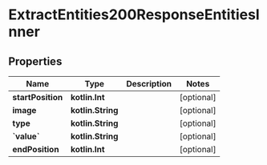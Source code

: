 
# ExtractEntities200ResponseEntitiesInner

## Properties
| Name | Type | Description | Notes |
| ------------ | ------------- | ------------- | ------------- |
| **startPosition** | **kotlin.Int** |  |  [optional] |
| **image** | **kotlin.String** |  |  [optional] |
| **type** | **kotlin.String** |  |  [optional] |
| **&#x60;value&#x60;** | **kotlin.String** |  |  [optional] |
| **endPosition** | **kotlin.Int** |  |  [optional] |



